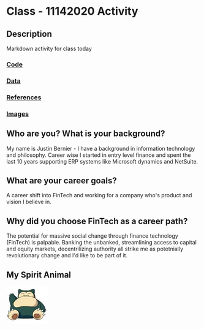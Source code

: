 # Class - 11142020 Activity

## Description 
Markdown activity for class today


### [Code](./code)

### [Data](./data)

### [References](./references)

### [Images](./images)

## Who are you? What is your background?
My name is Justin Bernier - I have a background in information technology and philosophy.  Career wise I started in entry level finance and spent the last 10 years supporting ERP systems like Microsoft dynamics and NetSuite.


## What are your career goals?
A career shift into FinTech and working for a company who's product and vision I believe in.  

## Why did you choose FinTech as a career path?
The potential for massive social change through finance technology (FinTech) is palpable.  Banking the unbanked, streamlining access to capital and equity markets, decentrilizing authority all strike me as potetnially revolutionary change and I'd like to be part of it.  

## My Spirit Animal
![I choose you Snorlax!](./images/Snorlax.jpg)